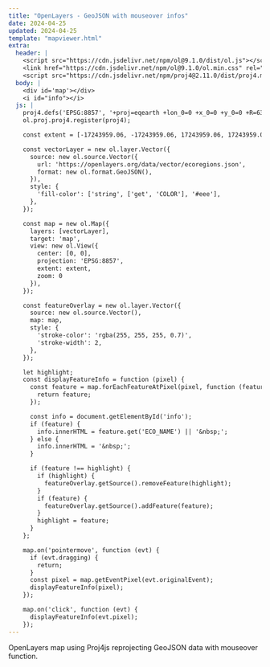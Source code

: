 ```yaml
---
title: "OpenLayers - GeoJSON with mouseover infos"
date: 2024-04-25
updated: 2024-04-25
template: "mapviewer.html"
extra:
  header: |
    <script src="https://cdn.jsdelivr.net/npm/ol@9.1.0/dist/ol.js"></script>
    <link href="https://cdn.jsdelivr.net/npm/ol@9.1.0/ol.min.css" rel="stylesheet">
    <script src="https://cdn.jsdelivr.net/npm/proj4@2.11.0/dist/proj4.min.js"></script>
  body: |
    <div id='map'></div>
    <i id="info"></i>
  js: |
    proj4.defs('EPSG:8857', '+proj=eqearth +lon_0=0 +x_0=0 +y_0=0 +R=6371008.7714 +units=m +no_defs +type=crs');
    ol.proj.proj4.register(proj4);

    const extent = [-17243959.06, -17243959.06, 17243959.06, 17243959.06];

    const vectorLayer = new ol.layer.Vector({
      source: new ol.source.Vector({
        url: 'https://openlayers.org/data/vector/ecoregions.json',
        format: new ol.format.GeoJSON(),
      }),
      style: {
        'fill-color': ['string', ['get', 'COLOR'], '#eee'],
      },
    });

    const map = new ol.Map({
      layers: [vectorLayer],
      target: 'map',
      view: new ol.View({
        center: [0, 0],
        projection: 'EPSG:8857',
        extent: extent,
        zoom: 0
      }),
    });

    const featureOverlay = new ol.layer.Vector({
      source: new ol.source.Vector(),
      map: map,
      style: {
        'stroke-color': 'rgba(255, 255, 255, 0.7)',
        'stroke-width': 2,
      },
    });

    let highlight;
    const displayFeatureInfo = function (pixel) {
      const feature = map.forEachFeatureAtPixel(pixel, function (feature) {
        return feature;
      });

      const info = document.getElementById('info');
      if (feature) {
        info.innerHTML = feature.get('ECO_NAME') || '&nbsp;';
      } else {
        info.innerHTML = '&nbsp;';
      }

      if (feature !== highlight) {
        if (highlight) {
          featureOverlay.getSource().removeFeature(highlight);
        }
        if (feature) {
          featureOverlay.getSource().addFeature(feature);
        }
        highlight = feature;
      }
    };

    map.on('pointermove', function (evt) {
      if (evt.dragging) {
        return;
      }
      const pixel = map.getEventPixel(evt.originalEvent);
      displayFeatureInfo(pixel);
    });

    map.on('click', function (evt) {
      displayFeatureInfo(evt.pixel);
    });
---
```


OpenLayers map using Proj4js reprojecting GeoJSON data with mouseover function.
